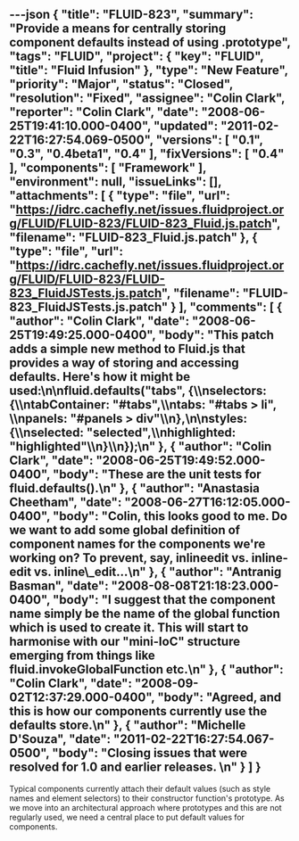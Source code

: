 ---json
{
  "title": "FLUID-823",
  "summary": "Provide a means for centrally storing component defaults instead of using .prototype",
  "tags": "FLUID",
  "project": {
    "key": "FLUID",
    "title": "Fluid Infusion"
  },
  "type": "New Feature",
  "priority": "Major",
  "status": "Closed",
  "resolution": "Fixed",
  "assignee": "Colin Clark",
  "reporter": "Colin Clark",
  "date": "2008-06-25T19:41:10.000-0400",
  "updated": "2011-02-22T16:27:54.069-0500",
  "versions": [
    "0.1",
    "0.3",
    "0.4beta1",
    "0.4"
  ],
  "fixVersions": [
    "0.4"
  ],
  "components": [
    "Framework"
  ],
  "environment": null,
  "issueLinks": [],
  "attachments": [
    {
      "type": "file",
      "url": "https://idrc.cachefly.net/issues.fluidproject.org/FLUID/FLUID-823/FLUID-823_Fluid.js.patch",
      "filename": "FLUID-823_Fluid.js.patch"
    },
    {
      "type": "file",
      "url": "https://idrc.cachefly.net/issues.fluidproject.org/FLUID/FLUID-823/FLUID-823_FluidJSTests.js.patch",
      "filename": "FLUID-823_FluidJSTests.js.patch"
    }
  ],
  "comments": [
    {
      "author": "Colin Clark",
      "date": "2008-06-25T19:49:25.000-0400",
      "body": "This patch adds a simple new method to Fluid.js that provides a way of storing and accessing defaults. Here's how it might be used:\n\nfluid.defaults(\"tabs\", {\\\nselectors: {\\\ntabContainer: \"#tabs\",\\\ntabs: \"#tabs > li\", \\\npanels: \"#panels > div\"\\\n},\n\nstyles: {\\\nselected: \"selected\",\\\nhighlighted: \"highlighted\"\\\n}\\\n});\n"
    },
    {
      "author": "Colin Clark",
      "date": "2008-06-25T19:49:52.000-0400",
      "body": "These are the unit tests for fluid.defaults().\n"
    },
    {
      "author": "Anastasia Cheetham",
      "date": "2008-06-27T16:12:05.000-0400",
      "body": "Colin, this looks good to me. Do we want to add some global definition of component names for the components we're working on? To prevent, say, inlineedit vs. inline-edit vs. inline\\_edit...\n"
    },
    {
      "author": "Antranig Basman",
      "date": "2008-08-08T21:18:23.000-0400",
      "body": "I suggest that the component name simply be the name of the global function which is used to create it. This will start to harmonise with our \"mini-IoC\" structure emerging from things like fluid.invokeGlobalFunction etc.\n"
    },
    {
      "author": "Colin Clark",
      "date": "2008-09-02T12:37:29.000-0400",
      "body": "Agreed, and this is how our components currently use the defaults store.\n"
    },
    {
      "author": "Michelle D'Souza",
      "date": "2011-02-22T16:27:54.067-0500",
      "body": "Closing issues that were resolved for 1.0 and earlier releases.&#x20;\n"
    }
  ]
}
---
Typical components currently attach their default values (such as style names and element selectors) to their constructor function's prototype. As we move into an architectural approach where prototypes and this are not regularly used, we need a central place to put default values for components.

        